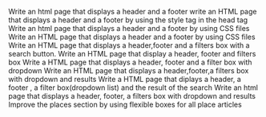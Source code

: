 Write an html page that displays a header and a footer
write an HTML page that displays a header and a footer by using the style tag in the head tag
Write an html page that displays a header and a footer by using CSS files
Write an HTML page that displays a header and a footer by using CSS files
Write an HTML page that displays a header,footer and a filters box with a search button.
Write an HTML page that display a header, footer and filters box
Write a HTML page that displays a header, footer and a filter box with dropdown
Write an HTML page that displays a header,footer,a filters box with dropdown and results
Write a HTML page that diplays a header, a footer , a filter box(dropdown list) and the result of the search
Write an html page that displays a header, footer, a filters box with dropdown and results
Improve the places section by using flexible boxes for all place articles
